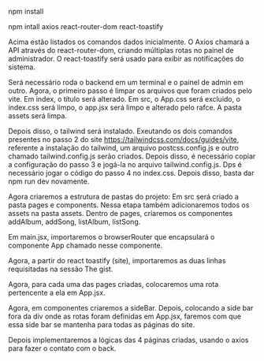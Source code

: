 npm install

npm intall axios react-router-dom react-toastify

Acima estão listados os comandos dados inicialmente. O Axios chamará a API através do react-router-dom, criando múltiplas rotas no painel de administrador. O react-toastify será usado para exibir as notificações do sistema.

Será necessário roda o backend em um terminal e o painel de admin em outro. Agora, o primeiro passo é limpar os arquivos que foram criados pelo vite. Em index, o título será alterado. Em src, o App.css será excluido, o index.css será limpo, o app.jsx será limpo e alterado pelo rafce. A pasta assets será limpa.

Depois disso, o tailwind será instalado. Exeutando os dois comandos presentes no passo 2 do site https://tailwindcss.com/docs/guides/vite, referente a instalação do tailwind, um arquivo postcss.config.js e outro chamado tailwind.config.js serão criados. Depois disso, é necessário copiar a configuração do passo 3 e jogá-la no arquivo tailwind.config.js. Dps é necessário jogar o código do passo 4 no index.css. Depois disso, basta dar npm run dev novamente.

Agora criaremos a estrutura de pastas do projeto: Em src será criado a pasta pages e components. Nessa etapa também adicionaremos todos os assets na pasta assets. Dentro de pages, criaremos os componentes addAlbum, addSong, listAlbum, listSong.

Em main.jsx, importaremos o browserRouter que encapsulará o componente App chamado nesse componente.

Agora, a partir do react toastify (site), importaremos as duas linhas requisitadas na sessão The gist.

Agora, para cada uma das pages criadas, colocaremos uma rota pertencente a ela em App.jsx.

Agora, em componentes criaremos a sideBar. Depois, colocando a side bar fora da div onde as rotas foram definidas em App.jsx, faremos com que essa side bar se mantenha para todas as páginas do site.

Depois implementaremos a lógicas das 4 páginas criadas, usando o axios para fazer o contato com o back.
